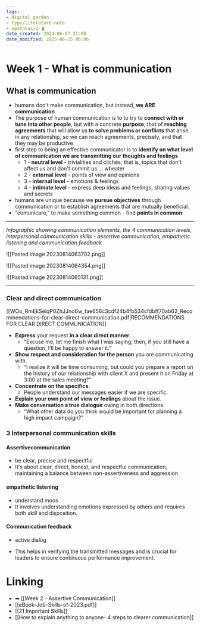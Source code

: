 ```yaml
---
tags: 
- digital_garden
- type/literature-note
- epstatus/2-🪴
date_created: 2024-06-07 21:08
date_modified: 2025-06-25 06:06
---
```

# Week 1 - What is communication

## What is communication

+ humans don't make communication, but instead, **we ARE communication**
+ The purpose of human communication is to to try to **connect with or tune into other people**, but with a concrete **purpose**, that of **reaching agreements** that will allow us **to solve problems or conflicts** that arise in any relationship, so we can reach agreements, precisely, and that they may be productive
+ first step to being an effective communicator is to **identify on what level of communication we are transmitting our thoughts and feelings**
	+ 1 - **neutral level** - trivialities and clichés; that is, topics that don't affect us and don't commit us ... wheater
	+ 2 - **external level** - points of view and opinions
	+ 3 - **internal level** - emotions & feelings
	+ 4 - **intimate level** - express deep ideas and feelings, sharing values and secrets
+ humans are unique because we **pursue objectives** through communication or to establish agreements that are mutually beneficial.
+ “comunicare,” to make something common - find **points in common**

***

*Infographic showing communication elements, the 4 communication levels, interpersonal communication skills - assertive communication, empathetic listening and communication feedback*

![[Pasted image 20230814063702.png]]

![[Pasted image 20230814064354.png]]

![[Pasted image 20230814065131.png]]

***

### Clear and direct communication

[[WOo_RmEkSeiqP0ZhJJno6w_fae656c3cdf24b4fb534cfdbff70ab62_Recommendations-for-clear-direct-communication.pdf|RECOMMENDATIONS FOR CLEAR DIRECT COMMUNICATION]]

+ **Express** your request **in a clear direct manner**.
	+ “Excuse me, let me finish what I was saying; then, if you still have a question, I’ll be happy to answer it.”
+  **Show respect and consideration for the person** you are communicating with.
	+ “I realize it will be time consuming, but could you prepare a report on the history of our relationship with client X and present it on Friday at 3:00 at the sales meeting?”
+ **Concentrate on the specifics**.
	+ People understand our messages easier if we are specific.
+ **Explain your own point of view or feelings** about the issue.
+ **Make conversation a true dialogue** owing in both directions.
	+ “What other data do you think would be important for planning a high impact campaign?”

### 3 Interpersonal communication skills

#### Assertivecommunication

+ be clear, precise and respectful
+  It's about clear, direct, honest, and respectful communication, maintaining a balance between non-assertiveness and aggression

#### empathetic listening

+ understand moos
+ It involves understanding emotions expressed by others and requires both skill and disposition.

#### Communication feedback

+ active dialog
- This helps in verifying the transmitted messages and is crucial for leaders to ensure continuous performance improvement.

# Linking

+ ➡ [[Week 2 - Assertive Communication]]
+ [[eBook-Job-Skills-of-2023.pdf]]
+ [[21 Important Skills]]
+ [[How to explain anything to anyone- 4 steps to clearer communication]]